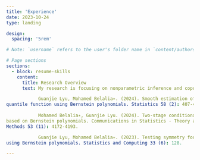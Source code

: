 ```yaml
---
title: 'Experience'
date: 2023-10-24
type: landing

design:
  spacing: '5rem'

# Note: `username` refers to the user's folder name in `content/authors/`

# Page sections
sections:
  - block: resume-skills
    content:
      title: Research Overview
      text: My research is focusing on nonparametric inference and copula modeling.

            Guanjie Lyu, Mohamed Belalia∗. (2024). Smooth estimation of conditional
quantile function using Bernstein polynomials. Statistics 58 (2): 407-421.
            
            Mohamed Belalia∗, Guanjie Lyu. (2024). Two-stage conditional density estimation
based on Bernstein polynomials. Communications in Statistics - Theory and
Methods 53 (11): 4172-4193.

            Guanjie Lyu, Mohamed Belalia∗. (2023). Testing symmetry for bivariate copulas
using Bernstein polynomials. Statistics and Computing 33 (6): 128.

---
```



